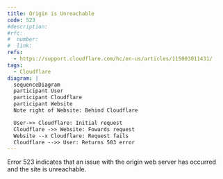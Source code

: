 ```yaml
---
title: Origin is Unreachable
code: 523
#description:
#rfc:
#  number:
#  link:
refs: 
  - https://support.cloudflare.com/hc/en-us/articles/115003011431/
tags: 
  - Cloudflare
diagram: |
  sequenceDiagram
  participant User
  participant Cloudflare
  participant Website
  Note right of Website: Behind Cloudflare

  User->> Cloudflare: Initial request
  Cloudflare ->> Website: Fowards request
  Website --x Cloudflare: Request fails
  Cloudflare -->> User: Returns 503 error
---
```


Error 523 indicates that an issue with the origin web server has occurred and the site is unreachable.
